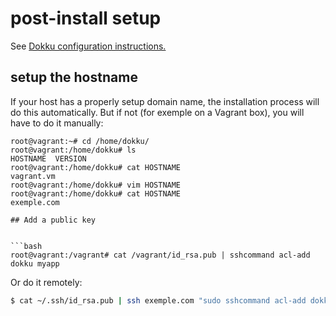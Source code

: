 # post-install setup

See [Dokku configuration instructions.](https://github.com/progrium/dokku#configuring)

## setup the hostname

If your host has a properly setup domain name, the installation process will do this automatically. But if not (for exemple on a Vagrant box), you will have to do it manually:

```
root@vagrant:~# cd /home/dokku/
root@vagrant:/home/dokku# ls
HOSTNAME  VERSION
root@vagrant:/home/dokku# cat HOSTNAME
vagrant.vm
root@vagrant:/home/dokku# vim HOSTNAME
root@vagrant:/home/dokku# cat HOSTNAME
exemple.com

## Add a public key


```bash
root@vagrant:/vagrant# cat /vagrant/id_rsa.pub | sshcommand acl-add dokku myapp
```

Or do it remotely:

```bash
$ cat ~/.ssh/id_rsa.pub | ssh exemple.com "sudo sshcommand acl-add dokku myapp"
```